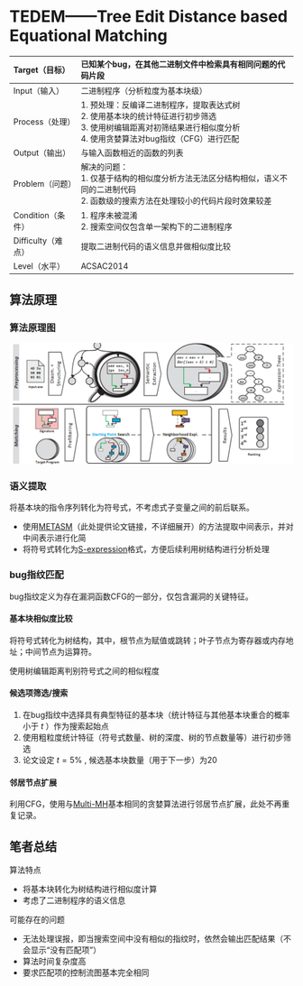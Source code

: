 # TEDEM——Tree Edit Distance based Equational Matching

| Target（目标）     | 已知某个bug，在其他二进制文件中检索具有相同问题的代码片段    |
| :----------------- | :----------------------------------------------------------- |
| Input（输入）      | 二进制程序（分析粒度为基本块级）                             |
| Process（处理）    | 1. 预处理：反编译二进制程序，提取表达式树<br />2. 使用基本块的统计特征进行初步筛选<br />3. 使用树编辑距离对初筛结果进行相似度分析<br />4. 使用贪婪算法对bug指纹（CFG）进行匹配 |
| Output（输出）     | 与输入函数相近的函数的列表                                   |
| Problem（问题）    | 解决的问题：<br />1. 仅基于结构的相似度分析方法无法区分结构相似，语义不同的二进制代码<br />2. 函数级的搜索方法在处理较小的代码片段时效果较差 |
| Condition（条件）  | 1. 程序未被混淆<br />2. 搜索空间仅包含单一架构下的二进制程序 |
| Difficulty（难点） | 提取二进制代码的语义信息并做相似度比较                       |
| Level（水平）      | ACSAC2014                                                    |

## 算法原理

### 算法原理图

![image-20221026145548233](./image/TEDEM/image-20221026145548233.png)

### 语义提取

将基本块的指令序列转化为符号式，不考虑式子变量之间的前后联系。

- 使用[METASM](https://link.springer.com/article/10.1007/s11416-009-0126-4)（此处提供论文链接，不详细展开）的方法提取中间表示，并对中间表示进行化简
- 将符号式转化为[S-expression](../concept.md#s-expression)格式，方便后续利用树结构进行分析处理


### bug指纹匹配

bug指纹定义为存在漏洞函数CFG的一部分，仅包含漏洞的关键特征。

#### 基本块相似度比较

将符号式转化为树结构，其中，根节点为赋值或跳转；叶子节点为寄存器或内存地址；中间节点为运算符。

使用树编辑距离判别符号式之间的相似程度

#### 候选项筛选/搜索

1. 在bug指纹中选择具有典型特征的基本块（统计特征与其他基本块重合的概率小于 $t$ ）作为搜索起始点
2. 使用粗粒度统计特征（符号式数量、树的深度、树的节点数量等）进行初步筛选
3. 论文设定 $t=5\%$ , 候选基本块数量（用于下一步）为20

#### 邻居节点扩展

利用CFG，使用与[Multi-MH](./Multi-MH.md#bug指纹匹配)基本相同的贪婪算法进行邻居节点扩展，此处不再重复记录。

## 笔者总结

算法特点

- 将基本块转化为树结构进行相似度计算
- 考虑了二进制程序的语义信息

可能存在的问题

- 无法处理误报，即当搜索空间中没有相似的指纹时，依然会输出匹配结果（不会显示“没有匹配项”）
- 算法时间复杂度高
- 要求匹配项的控制流图基本完全相同

